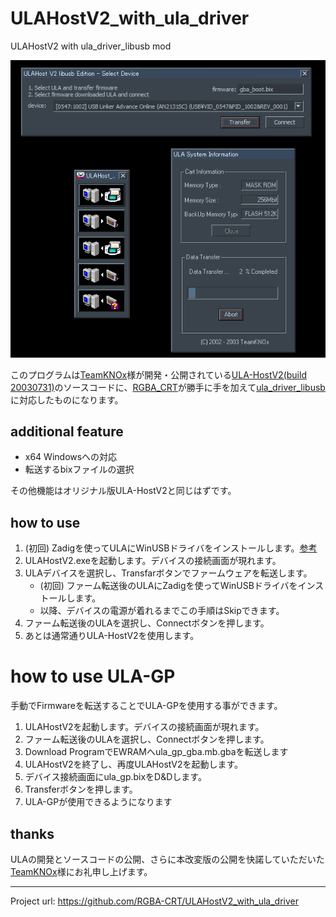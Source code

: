 # ULAHostV2_with_ula_driver
ULAHostV2 with ula_driver_libusb mod

![img](ss.png)

このプログラムは[TeamKNOx](http://www2.teamknox.com/)様が開発・公開されている[ULA-HostV2(build 20030731)](http://www2.teamknox.com/teamknox_old/ula/ula.html)のソースコードに、[RGBA_CRT](https://github.com/RGBA-CRT)が勝手に手を加えて[ula_driver_libusb](https://github.com/RGBA-CRT/ula_driver_libusb)に対応したものになります。

## additional feature
+ x64 Windowsへの対応
+ 転送するbixファイルの選択

その他機能はオリジナル版ULA-HostV2と同じはずです。

## how to use
1. (初回) Zadigを使ってULAにWinUSBドライバをインストールします。[参考](https://github.com/RGBA-CRT/ula_driver_libusb)
1. ULAHostV2.exeを起動します。デバイスの接続画面が現れます。
1. ULAデバイスを選択し、Transfarボタンでファームウェアを転送します。
   + (初回) ファーム転送後のULAにZadigを使ってWinUSBドライバをインストールします。
   + 以降、デバイスの電源が着れるまでこの手順はSkipできます。
1. ファーム転送後のULAを選択し、Connectボタンを押します。
1. あとは通常通りULA-HostV2を使用します。

# how to use ULA-GP
手動でFirmwareを転送することでULA-GPを使用する事ができます。

1. ULAHostV2を起動します。デバイスの接続画面が現れます。
1. ファーム転送後のULAを選択し、Connectボタンを押します。
1. Download ProgramでEWRAMへula_gp_gba.mb.gbaを転送します
1. ULAHostV2を終了し、再度ULAHostV2を起動します。
1. デバイス接続画面にula_gp.bixをD&Dします。
1. Transferボタンを押します。
1. ULA-GPが使用できるようになります

## thanks
ULAの開発とソースコードの公開、さらに本改変版の公開を快諾していただいた[TeamKNOx](http://www2.teamknox.com/)様にお礼申し上げます。

----
Project url: https://github.com/RGBA-CRT/ULAHostV2_with_ula_driver